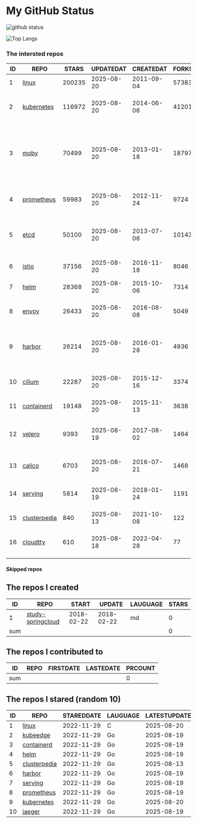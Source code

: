 # My GitHub Status

<img src="https://github-readme-stats-1.yihong0618.vercel.app/api?username=daoqingniu&show_icons=true&&&hide_title=true&count_private=true" alt="github status" />

![Top Langs](https://github-readme-stats-1.yihong0618.vercel.app/api/top-langs/?username=daoqingniu&layout=compact)

<!--START_SECTION:github_repos-->
### The intersted repos
| ID |                              REPO                               | STARS  | UPDATEDAT  | CREATEDAT  | FORKSCOUNT |                                                DESCRIPTIONS                                                |
|----|-----------------------------------------------------------------|--------|------------|------------|------------|------------------------------------------------------------------------------------------------------------|
|  1 | [linux](https://github.com/torvalds/linux)                      | 200235 | 2025-08-20 | 2011-09-04 |      57383 | Linux kernel source tree                                                                                   |
|  2 | [kubernetes](https://github.com/kubernetes/kubernetes)          | 116972 | 2025-08-20 | 2014-06-06 |      41201 | Production-Grade Container Scheduling and Management                                                       |
|  3 | [moby](https://github.com/moby/moby)                            |  70499 | 2025-08-20 | 2013-01-18 |      18797 | The Moby Project - a collaborative project for the container ecosystem to assemble container-based systems |
|  4 | [prometheus](https://github.com/prometheus/prometheus)          |  59983 | 2025-08-20 | 2012-11-24 |       9724 | The Prometheus monitoring system and time series database.                                                 |
|  5 | [etcd](https://github.com/etcd-io/etcd)                         |  50100 | 2025-08-20 | 2013-07-06 |      10143 | Distributed reliable key-value store for the most critical data of a distributed system                    |
|  6 | [istio](https://github.com/istio/istio)                         |  37156 | 2025-08-20 | 2016-11-18 |       8046 | Connect, secure, control, and observe services.                                                            |
|  7 | [helm](https://github.com/helm/helm)                            |  28368 | 2025-08-20 | 2015-10-06 |       7314 | The Kubernetes Package Manager                                                                             |
|  8 | [envoy](https://github.com/envoyproxy/envoy)                    |  26433 | 2025-08-20 | 2016-08-08 |       5049 | Cloud-native high-performance edge/middle/service proxy                                                    |
|  9 | [harbor](https://github.com/goharbor/harbor)                    |  26214 | 2025-08-20 | 2016-01-28 |       4936 | An open source trusted cloud native registry project that stores, signs, and scans content.                |
| 10 | [cilium](https://github.com/cilium/cilium)                      |  22287 | 2025-08-20 | 2015-12-16 |       3374 | eBPF-based Networking, Security, and Observability                                                         |
| 11 | [containerd](https://github.com/containerd/containerd)          |  19148 | 2025-08-20 | 2015-11-13 |       3638 | An open and reliable container runtime                                                                     |
| 12 | [velero](https://github.com/vmware-tanzu/velero)                |   9393 | 2025-08-19 | 2017-08-02 |       1464 | Backup and migrate Kubernetes applications and their persistent volumes                                    |
| 13 | [calico](https://github.com/projectcalico/calico)               |   6703 | 2025-08-20 | 2016-07-21 |       1468 | Cloud native networking and network security                                                               |
| 14 | [serving](https://github.com/knative/serving)                   |   5814 | 2025-08-19 | 2018-01-24 |       1191 | Kubernetes-based, scale-to-zero, request-driven compute                                                    |
| 15 | [clusterpedia](https://github.com/clusterpedia-io/clusterpedia) |    840 | 2025-08-13 | 2021-10-08 |        122 | The Encyclopedia of Kubernetes clusters                                                                    |
| 16 | [cloudtty](https://github.com/cloudtty/cloudtty)                |    610 | 2025-08-18 | 2022-04-28 |         77 | A Friendly Kubernetes CloudShell (Web Terminal) !                                                          |



#### Skipped repos
<!--END_SECTION:github_repos-->

<!--START_SECTION:my_github-->
## The repos I created
| ID  |                                 REPO                                 |   START    |   UPDATE   | LAUGUAGE | STARS |
|-----|----------------------------------------------------------------------|------------|------------|----------|-------|
|   1 | [study-springcloud](https://github.com/daoqingniu/study-springcloud) | 2018-02-22 | 2018-02-22 | md       |     0 |
| sum |                                                                      |            |            |          |     0 |

## The repos I contributed to
| ID  | REPO | FIRSTDATE | LASTEDATE | PRCOUNT |
|-----|------|-----------|-----------|---------|
| sum |      |           |           |       0 |

## The repos I stared (random 10)
| ID |                              REPO                               | STAREDDATE | LAUGUAGE | LATESTUPDATE |
|----|-----------------------------------------------------------------|------------|----------|--------------|
|  1 | [linux](https://github.com/torvalds/linux)                      | 2022-11-29 | C        | 2025-08-20   |
|  2 | [kubeedge](https://github.com/kubeedge/kubeedge)                | 2022-11-29 | Go       | 2025-08-19   |
|  3 | [containerd](https://github.com/containerd/containerd)          | 2022-11-29 | Go       | 2025-08-19   |
|  4 | [helm](https://github.com/helm/helm)                            | 2022-11-29 | Go       | 2025-08-19   |
|  5 | [clusterpedia](https://github.com/clusterpedia-io/clusterpedia) | 2022-11-29 | Go       | 2025-08-13   |
|  6 | [harbor](https://github.com/goharbor/harbor)                    | 2022-11-29 | Go       | 2025-08-19   |
|  7 | [serving](https://github.com/knative/serving)                   | 2022-11-29 | Go       | 2025-08-19   |
|  8 | [prometheus](https://github.com/prometheus/prometheus)          | 2022-11-29 | Go       | 2025-08-19   |
|  9 | [kubernetes](https://github.com/kubernetes/kubernetes)          | 2022-11-29 | Go       | 2025-08-20   |
| 10 | [jaeger](https://github.com/jaegertracing/jaeger)               | 2022-11-29 | Go       | 2025-08-19   |

<!--END_SECTION:my_github-->
